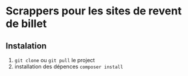 # Scrappers pour les sites de revent de billet 

## Instalation 

1. `git clone` ou `git pull` le project
2.  installation des dépences `composer install`

